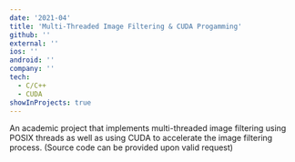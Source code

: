 ```yaml
---
date: '2021-04'
title: 'Multi-Threaded Image Filtering & CUDA Progamming'
github: ''
external: ''
ios: ''
android: ''
company: ''
tech:
  - C/C++
  - CUDA
showInProjects: true
---
```


An academic project that implements multi-threaded image filtering using POSIX threads as well as using CUDA to accelerate the image filtering process. (Source code can be provided upon valid request)
